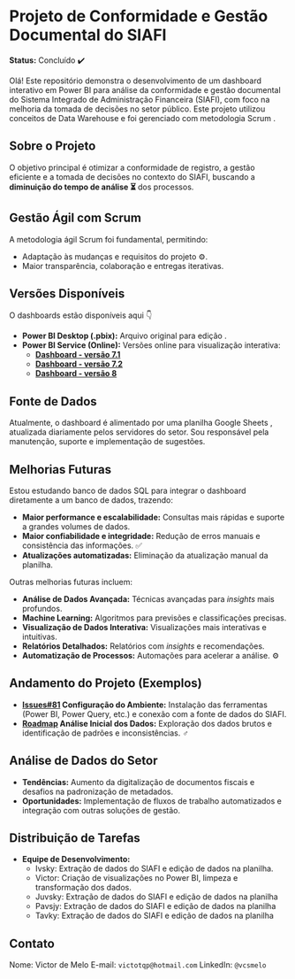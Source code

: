 # Projeto de Conformidade e Gestão Documental do SIAFI ️

**Status:** Concluído ✔️

Olá!  Este repositório demonstra o desenvolvimento de um dashboard interativo em Power BI  para análise da conformidade e gestão documental do Sistema Integrado de Administração Financeira (SIAFI), com foco na melhoria da tomada de decisões no setor público. Este projeto utilizou conceitos de Data Warehouse  e foi gerenciado com metodologia Scrum .

## Sobre o Projeto 

O objetivo principal é otimizar a conformidade de registro, a gestão eficiente e a tomada de decisões no contexto do SIAFI, buscando a **diminuição do tempo de análise ⏳** dos processos.

## Gestão Ágil com Scrum 

A metodologia ágil Scrum foi fundamental, permitindo:

*   Adaptação às mudanças e requisitos do projeto ⚙️.
*   Maior transparência, colaboração  e entregas iterativas.

## Versões Disponíveis

O dashboards estão disponíveis aqui 👇

*   **Power BI Desktop (.pbix):** Arquivo original para edição .
*   **Power BI Service (Online):** Versões online para visualização interativa:
    *   [**Dashboard - versão 7.1**](https://app.powerbi.com/view?r=eyJrIjoiMDg1MTYzYWUtMzM5Zi00Zjg3LWE5Y2ItZjVlMzQ4MThjNTdkIiwidCI6IjJhMzZhZGVhLTQ5MTAtNDM3NS1hYjQzLWFiNDgxOTc0YjRlOCJ9) 
    *   [**Dashboard - versão 7.2**](https://app.powerbi.com/view?r=eyJrIjoiYTIwOTM4NDItNzU2NC00ODZmLWI4NzQtZDlmNzEwYTA3NDFkIiwidCI6IjJhMzZhZGVhLTQ5MTAtNDM3NS1hYjQzLWFiNDgxOTc0YjRlOCJ9)
    *   [**Dashboard - versão 8**](https://app.powerbi.com/view?r=eyJrIjoiNjM0MWIzOTYtZGEzMS00MTBmLTg4YjItNWM5YjBmZTQzZjY0IiwidCI6IjJhMzZhZGVhLTQ5MTAtNDM3NS1hYjQzLWFiNDgxOTc0YjRlOCJ9)

## Fonte de Dados ️

Atualmente, o dashboard é alimentado por uma planilha Google Sheets , atualizada diariamente pelos servidores do setor. Sou responsável pela manutenção, suporte e implementação de sugestões.

## Melhorias Futuras ️

Estou estudando banco de dados SQL  para integrar o dashboard diretamente a um banco de dados, trazendo:

*   **Maior performance e escalabilidade:** Consultas mais rápidas  e suporte a grandes volumes de dados.
*   **Maior confiabilidade e integridade:** Redução de erros manuais  e consistência das informações. ✅
*   **Atualizações automatizadas:** Eliminação da atualização manual da planilha. 

Outras melhorias futuras incluem:

*   **Análise de Dados Avançada:** Técnicas avançadas para *insights* mais profundos. 
*   **Machine Learning:** Algoritmos para previsões e classificações precisas. 
*   **Visualização de Dados Interativa:** Visualizações mais interativas e intuitivas. 
*   **Relatórios Detalhados:** Relatórios com *insights* e recomendações. 
*   **Automatização de Processos:** Automações para acelerar a análise. ⚙️

## Andamento do Projeto (Exemplos) 

*   **[Issues#81](https://github.com/luanvsky/confreg-dw-v.0/issues) Configuração do Ambiente:** Instalação das ferramentas (Power BI, Power Query, etc.) e conexão com a fonte de dados do SIAFI. 
*   **[Roadmap](https://github.com/users/luanvsky/projects/4) Análise Inicial dos Dados:** Exploração dos dados brutos e identificação de padrões e inconsistências. ️‍♂️

## Análise de Dados do Setor 

*   **Tendências:** Aumento da digitalização de documentos fiscais  e desafios na padronização de metadados.
*   **Oportunidades:** Implementação de fluxos de trabalho automatizados e integração com outras soluções de gestão. 

## Distribuição de Tarefas 

*   **Equipe de Desenvolvimento:**
    *   Ivsky: Extração de dados do SIAFI e edição de dados na planilha.
    *   Victor: Criação de visualizações no Power BI, limpeza e transformação dos dados.
    *   Juvsky: Extração de dados do SIAFI e edição de dados na planilha
    *   Pavsjy: Extração de dados do SIAFI e edição de dados na planilha
    *   Tavky: Extração de dados do SIAFI e edição de dados na planilha

## Contato 

Nome: Victor de Melo
E-mail: `victotqp@hotmail.com`
LinkedIn: `@vcsmelo`
